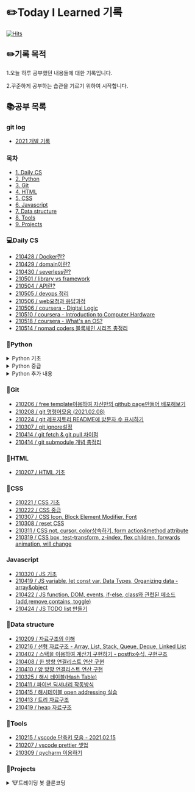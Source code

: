 # ✏️Today I Learned 기록

[![Hits](https://hits.seeyoufarm.com/api/count/incr/badge.svg?url=https%3A%2F%2Fgithub.com%2FParkjju&count_bg=%2379C83D&title_bg=%23555555&icon=&icon_color=%23E7E7E7&title=hits&edge_flat=false)](https://hits.seeyoufarm.com)

## ✏️기록 목적

1.오늘 하루 공부했던 내용들에 대한 기록입니다.

2.꾸준하게 공부하는 습관을 기르기 위하여 시작합니다.

## 📚공부 목록

### git log

-   [2021 개발 기록](https://github.com/Parkjju/TIL/blob/master/gitlog.md)

### 목차

-   [1. Daily CS](#Daily-CS)
-   [2. Python](#Python)
-   [3. Git](#Git)
-   [4. HTML](#HTML)
-   [5. CSS](#CSS)
-   [6. Javascript](#Javascript)
-   [7. Data structure](#Data-structure)
-   [8. Tools](#Tools)
-   [9. Projects](#Projects)

### 💻Daily CS

-   [210428 / Docker란?](https://github.com/Parkjju/TIL/blob/master/computer_science/docker.md)
-   [210429 / domain이란?](https://github.com/Parkjju/TIL/blob/master/computer_science/domain.md)
-   [210430 / severless란?](https://github.com/Parkjju/TIL/blob/master/computer_science/serverless.md)
-   [210501 / library vs framework](https://github.com/Parkjju/TIL/blob/master/computer_science/library.md)
-   [210504 / API란?](https://github.com/Parkjju/TIL/blob/master/computer_science/api.md)
-   [210505 / devops 정리](https://github.com/Parkjju/TIL/blob/master/computer_science/devops.md)
-   [210506 / web요청과 응답과정](https://github.com/Parkjju/TIL/blob/master/computer_science/web_request.md)
-   [210506 / coursera - Digital Logic](https://github.com/Parkjju/TIL/blob/master/computer_science/coursera/google-it-support/begin.md)
-   [210510 / coursera - Introduction to Computer Hardware](https://github.com/Parkjju/TIL/blob/master/computer_science/coursera/google-it-support/Module-Introduction.md)
-   [210518 / coursera - What's an OS? ](https://github.com/Parkjju/TIL/blob/master/computer_science/coursera/google-it-support/OS.md)
-   [210514 / nomad coders 블록체인 시리즈 총정리](https://github.com/Parkjju/TIL/blob/master/computer_science/block-chain.md)

### 📔Python

<details>
<summary> Python 기초 </summary>

-   [210206 / Python 기초 - 입출력과 변수](https://github.com/Parkjju/TIL/blob/master/Python/newbie/input_and_print.md)
-   [210206 / Python 기초 - 간단한 함수 만들기](https://github.com/Parkjju/TIL/blob/master/Python/newbie/functions.md)
-   [210206 / Python 기초 - 프로그램 사용자로부터 입력받기 + 코드의 반복](https://github.com/Parkjju/TIL/blob/master/Python/newbie/input_loop.md)
-   [210206 / Python 기초 - int형 데이터와 float형 데이터](https://github.com/Parkjju/TIL/blob/master/Python/newbie/int_float_data.md)
-   [210206 / Python 기초 - 리스트와 문자열](https://github.com/Parkjju/TIL/blob/master/Python/newbie/list_string.md)
-   [210206 / Python 기초 - 리스트와 문자열의 함수들](https://github.com/Parkjju/TIL/blob/master/Python/newbie/list_function.md)
-   [210210 / Python 기초 - True, False, if문과 형제들](https://github.com/Parkjju/TIL/blob/master/Python/newbie/TF.md)
-   [210210 / Python 기초 - while,이중 for루프](https://github.com/Parkjju/TIL/blob/master/Python/newbie/for_while_loop.md)
-   [210211 / Python 기초 - 튜플과 레인지](https://github.com/Parkjju/TIL/blob/master/Python/newbie/tuple_range.md)
-   [210213 / Python 기초 - 함수에 대한 추가적인 설명: 디폴트 값 등등](https://github.com/Parkjju/TIL/blob/master/Python/newbie/functions_add.md)
-   [210213 / Python 기초 - 모듈(Modules)](https://github.com/Parkjju/TIL/blob/master/Python/newbie/modules.md)
-   [210213 / Python 기초 - 딕셔너리(Dictionary)](https://github.com/Parkjju/TIL/blob/master/Python/newbie/dictionary.md)
-   [210213 / Python 기초 - 클래스와 객체](https://github.com/Parkjju/TIL/blob/master/Python/newbie/class.md)
-   [210213 / Python 기초 - 예외처리](https://github.com/Parkjju/TIL/blob/master/Python/newbie/unexpect.md)
</details>

<details>
<summary> Python 중급 </summary>

-   [210218 / Python 중급 - 레퍼런스 카운트와 가비지 컬렉션](https://github.com/Parkjju/TIL/blob/master/Python/middle_class/reference_count_garbage_collection.md)
-   [210218 / Python 중급 - 수정 가능한 객체와 수정 불가능한 객체](https://github.com/Parkjju/TIL/blob/master/Python/middle_class/immutable_mutable.md)
-   [210218 / Python 중급 - 깊은 복사와 얕은 복사](https://github.com/Parkjju/TIL/blob/master/Python/middle_class/deep_shallow_copy.md)
-   [210218 / Python 중급 - 리스트 컴프리헨션](https://github.com/Parkjju/TIL/blob/master/Python/middle_class/list_comprehension.md)
-   [210218 / Python 중급 - Iterable객체와 Iterator 객체](https://github.com/Parkjju/TIL/blob/master/Python/middle_class/iterable_iterator.md)
-   [210218 / Python 중급 - 객체처럼 다뤄지는 함수 그리고 람다](https://github.com/Parkjju/TIL/blob/master/Python/middle_class/lambda.md)
-   [210219 / Python 중급 - map&filter](https://github.com/Parkjju/TIL/blob/master/Python/middle_class/map_and_filter.md)
-   [210219 / Python 중급 - map&filter를 대신하는 리스트 컴프리헨션](https://github.com/Parkjju/TIL/blob/master/Python/middle_class/func_comprehension.md)
-   [210222 / Python 중급 - generator 함수](https://github.com/Parkjju/TIL/blob/master/Python/middle_class/generator.md)
-   [210222 / Python 중급 - generator expression](https://github.com/Parkjju/TIL/blob/master/Python/middle_class/generator_expression.md)
-   [210222 / Python 중급 - 튜플의 패킹과 언패킹](https://github.com/Parkjju/TIL/blob/master/Python/middle_class/tuple_packing.md)
-   [210222 / Python 중급 - 네임드 튜플](https://github.com/Parkjju/TIL/blob/master/Python/middle_class/named_tuple.md)
-   [210224 / Python 중급 - dict의 생성과 zip](https://github.com/Parkjju/TIL/blob/master/Python/middle_class/prod_dict.md)
-   [210224 / Python 중급 - dict의 루핑 기술과 컴프리헨션](https://github.com/Parkjju/TIL/blob/master/Python/middle_class/dict_lupin.md)
-   [210224 / Python 중급 - 함수 호출과 매개변수 선언에 있어서 \*과 \*\*의 사용 규칙](https://github.com/Parkjju/TIL/blob/master/Python/middle_class/func_star_rule.md)
-   [210224 / Python 중급 - dict & defaultdict](https://github.com/Parkjju/TIL/blob/master/Python/middle_class/dict_defaultdict.md)
-   [210225 / Python 중급 - dict & OrderedDict](https://github.com/Parkjju/TIL/blob/master/Python/middle_class/ordered_dict.md)
-   [210225 / Python 중급 - 자료형 분류와 set&frozenset](https://github.com/Parkjju/TIL/blob/master/Python/middle_class/set_frozenset.md)
-   [210225 / Python 중급 - 정렬 기술](https://github.com/Parkjju/TIL/blob/master/Python/middle_class/sort.md)
-   [210225 / Python 중급 - enumerate과 문자열 비교](https://github.com/Parkjju/TIL/blob/master/Python/middle_class/enumerate.md)
-   [210226 / Python 중급 - 표현식 기반 문자열 조합](https://github.com/Parkjju/TIL/blob/master/Python/middle_class/expression_comb.md)
-   [210226 / Python 중급 - 메소드 기반 문자열 조합](https://github.com/Parkjju/TIL/blob/master/Python/middle_class/method_str.md)
-   [210226 / Python 중급 - 클래스와 객체의 본질](https://github.com/Parkjju/TIL/blob/master/Python/middle_class/class_obj.md)
-   [210226 / Python 중급 - 상속](https://github.com/Parkjju/TIL/blob/master/Python/middle_class/inheritance.md)
-   [210228 / Python 중급 - isinstance 함수와 object클래스](https://github.com/Parkjju/TIL/blob/master/Python/middle_class/isinstance.md)
-   [210228 / Python 중급 - 스페셜 메소드](https://github.com/Parkjju/TIL/blob/master/Python/middle_class/special_method.md)
-   [210302 / Python 중급 - 연산자 오버로딩](https://github.com/Parkjju/TIL/blob/master/Python/middle_class/operator_overload.md)
-   [210305 / Python 중급 - 네스티드 함수와 클로저](https://github.com/Parkjju/TIL/blob/master/Python/middle_class/nested_func.md)
-   [210306 / Python 중급 - 데코레이터](https://github.com/Parkjju/TIL/blob/master/Python/middle_class/decorator.md)
-   [210306 / Python 중급 - 클래스 메소드와 static 메소드](https://github.com/Parkjju/TIL/blob/master/Python/middle_class/class_method.md)
-   [210306 / Python 중급 - \_\_name\_\_&\_\_main\_\_](https://github.com/Parkjju/TIL/blob/master/Python/middle_class/name_main.md)
</details>

<details>
<summary> Python 추가 내용 </summary>

-   [210306 / Python 데이터 프레임](https://github.com/Parkjju/TIL/blob/master/Python/additional/dataframe.md)
-   [210308 / Python SQLAlchemy를 통해 mysql 데이터베이스 연동하기](https://github.com/Parkjju/TIL/blob/master/Python/additional/sqlAlchemy.md)
-   [210322 / Python 문자열 자르고 합치기 - join, split함수](https://github.com/Parkjju/TIL/blob/master/Python/additional/join.md)
-   [210323 / Python getitem, setitem 스페셜메소드](https://github.com/Parkjju/TIL/blob/master/Python/additional/getitem.md)
</details>

### 📔Git

-   [210206 / free template이용하여 자신만의 github page만들어 배포해보기](https://github.com/Parkjju/TIL/tree/master/Git/github_page.md)
-   [210208 / git 명령어모음 (2021.02.08)](https://github.com/Parkjju/TIL/blob/master/Git/git_command.md)
-   [210224 / git 레포지토리 README에 방문자 수 표시하기](https://github.com/Parkjju/TIL/blob/master/Git/hits.md)
-   [210307 / git ignore설정](https://github.com/Parkjju/TIL/blob/master/Git/gitignore.md)
-   [210414 / git fetch & git pull 차이점](https://github.com/Parkjju/TIL/blob/master/Git/git_fetch.md)
-   [210414 / git submodule 개념 총정리](https://github.com/Parkjju/TIL/blob/master/Git/git_submodule.md)

### 📔HTML

-   [210207 / HTML 기초](https://github.com/Parkjju/TIL/blob/master/HTML/HTML_begin.md)

### 📔CSS

-   [210221 / CSS 기초](https://github.com/Parkjju/TIL/blob/master/CSS/CSS_begin.md)
-   [210222 / CSS 중급](https://github.com/Parkjju/TIL/blob/master/CSS/CSS_Advanced.md)
-   [210307 / CSS Icon, Block Element Modifier, Font](https://github.com/Parkjju/TIL/blob/master/CSS/css_additional/CSS_additional.md)
-   [210308 / reset CSS](https://github.com/Parkjju/TIL/blob/master/CSS/css_additional/resetCSS.md)
-   [210311 / CSS not, cursor, color상속하기, form action&method attribute](https://github.com/Parkjju/TIL/blob/master/CSS/css_additional/cssnot.md)
-   [210319 / CSS box, test-transform, z-index, flex children, forwards animation, will change](https://github.com/Parkjju/TIL/blob/master/CSS/css_additional/cssbox.md)

### Javascript

-   [210320 / JS 기초](https://github.com/Parkjju/TIL/blob/master/Javascript/start.md)
-   [210419 / JS variable, let const var, Data Types, Organizing data - array&object](https://github.com/Parkjju/TIL/blob/master/Javascript/Theory.md)
-   [210422 / JS function, DOM, events, if-else, class와 관련된 메소드 (add,remove,contains, toggle)](https://github.com/Parkjju/TIL/blob/master/Javascript/practice.md)
-   [210424 / JS TODO list 만들기](https://github.com/Parkjju/TIL/blob/master/Javascript/app.md)

### 📔Data structure

-   [210209 / 자료구조의 이해](https://github.com/Parkjju/TIL/blob/master/Data_structure/data_structure.md)
-   [210216 / 선형 자료구조 - Array, List, Stack, Queue, Deque, Linked List](https://github.com/Parkjju/TIL/blob/master/Data_structure/sequential_structure.md)
-   [210402 / 스택을 이용하여 계산기 구현하기 - postfix수식, 구현구조](https://github.com/Parkjju/TIL/blob/master/Data_structure/stack_cal.md)
-   [210408 / 한 방향 연결리스트 연산 구현](https://github.com/Parkjju/TIL/blob/master/Data_structure/SinglyLinkedList.md)
-   [210410 / 양 방향 연결리스트 연산 구현](https://github.com/Parkjju/TIL/blob/master/Data_structure/doublyLinkedList.md)
-   [210325 / 해시 테이블(Hash Table)](https://github.com/Parkjju/TIL/blob/master/Data_structure/hash_table.md)
-   [210411 / 파이썬 딕셔너리 작동방식](https://github.com/Parkjju/TIL/blob/master/Data_structure/pydict.md)
-   [210415 / 해시테이블 open addressing 실습](https://github.com/Parkjju/TIL/blob/master/Data_structure/open_addressing.md)
-   [210413 / 트리 자료구조](https://github.com/Parkjju/TIL/blob/master/Data_structure/tree.md)
-   [210419 / heap 자료구조](https://github.com/Parkjju/TIL/blob/master/Data_structure/heap.md)

### 🔨Tools

-   [210215 / vscode 단축키 모음 - 2021.02.15](https://github.com/Parkjju/TIL/blob/master/Tools/vscode_shortcut.md)
-   [210207 / vscode prettier 셋업](https://github.com/Parkjju/TIL/blob/master/Tools/vscode_Prettier.md)
-   [210309 / pycharm 이용하기](https://github.com/Parkjju/TIL/blob/master/Tools/pycharm.md)

### 📝Projects

<details>
<summary> 🐮트레이딩 봇 클론코딩 </summary>

<details>
<summary> Chapter1 </summary>

-   [210219 / 트레이딩 봇 클론코딩 - OT](https://github.com/Parkjju/TIL/blob/master/Projects/investing_bot/OT.md)
-   [210222 / 트레이딩 봇 클론코딩 - 개발환경 세팅](https://github.com/Parkjju/TIL/blob/master/Projects/investing_bot/devSetting.md)
-   [210222 / 트레이딩 봇 클론코딩 - 키움증권 Open API, KOA Studio 설치](https://github.com/Parkjju/TIL/blob/master/Projects/investing_bot/Chapter1/OpenAPI.md)

</details>

<details>
<summary> Chapter2 </summary>

-   [210223 / 트레이딩 봇 클론코딩 - 증권사 Open API 봇과 연동](https://github.com/Parkjju/TIL/blob/master/Projects/investing_bot/Chapter2/open_api.md)
-   [210223 / 트레이딩 봇 클론코딩 - 증권사 Open API 활용하여 일별 종목 데이터 가져오기](https://github.com/Parkjju/TIL/blob/master/Projects/investing_bot/Chapter2/daily_data.md)

</details>

<details>
<summary> Chapter3 </summary>

-   [210224 / 트레이딩 봇 클론코딩 - mySQL, work bench 소개 및 셋업](https://github.com/Parkjju/TIL/blob/master/Projects/investing_bot/Chapter3/mysql.md)
-   [210226 / 트레이딩 봇 클론코딩 - 쿼리문 사용 방법(select, update, delete, drop,create)](https://github.com/Parkjju/TIL/blob/master/Projects/investing_bot/Chapter3/query.md)

</details>

<details>
<summary> Chapter4 </summary>

-   [210226 / 트레이딩 봇 클론코딩 - 인터프리터와 IDE (Pycharm 디버거 사용법)](https://github.com/Parkjju/TIL/blob/master/Projects/investing_bot/Chapter4/interpreter.md)
-   [210305 / 트레이딩 봇 클론코딩 - 데이터베이스 연동하기](https://github.com/Parkjju/TIL/blob/master/Projects/investing_bot/Chapter4/database_on.md)
-   [210311 / 트레이딩 봇 클론코딩 - 주식 기본 용어 정리 및 datagrip 설치](https://github.com/Parkjju/TIL/blob/master/Projects/investing_bot/Chapter4/stock_basic.md)
-   [210327 / 트레이딩 봇 클론코딩 - 일별 금융 데이터 콜렉팅](https://github.com/Parkjju/TIL/blob/master/Projects/investing_bot/Chapter4/daily_craw.md)
-   [210328 / 트레이딩 봇 클론코딩 - 콜렉팅 데이터 업데이트 및 분별 금융 데이터 수집](https://github.com/Parkjju/TIL/blob/master/Projects/investing_bot/Chapter4/minute_data.md)
</details>

<details>
<summary> Chapter5 </summary>

-   [210329 / 트레이딩 봇 클론코딩 - 시뮬레이션 변수 설정 함수](https://github.com/Parkjju/TIL/blob/master/Projects/investing_bot/Chapter5/simulator.md)
-   [210402 / 트레이딩 봇 클론코딩 - 시뮬레이터별 자동 데이터베이스 생성 함수, 시뮬레이터 이용 변수 정리](https://github.com/Parkjju/TIL/blob/master/Projects/investing_bot/Chapter5/database.md)
</details>

</details>
